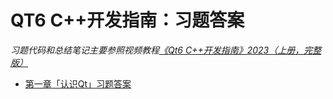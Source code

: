 # QT6 C++开发指南：习题答案

*习题代码和总结笔记主要参照视频教程[《Qt6 C++开发指南》2023（上册，完整版）](https://www.bilibili.com/video/BV1km4y1k7CW/)*

- [第一章「认识Qt」习题答案](chap1/README.md)
